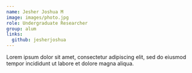 ```yaml
---
name: Jesher Joshua M
image: images/photo.jpg
role: Undergraduate Researcher
group: alum
links:
  github: jesherjoshua
---
```


Lorem ipsum dolor sit amet, consectetur adipiscing elit, sed do eiusmod tempor incididunt ut labore et dolore magna aliqua.
